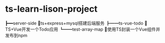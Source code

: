 # ts-learn-lison-project

┣━━server-side 🥇ts+express+mysql搭建后端服务
┣━━ts-vue-todo 🥈TS+Vue开发一个Todo应用
┗━━test-array-map 🥉使用TS封装一个Vue组件并发布到npm
